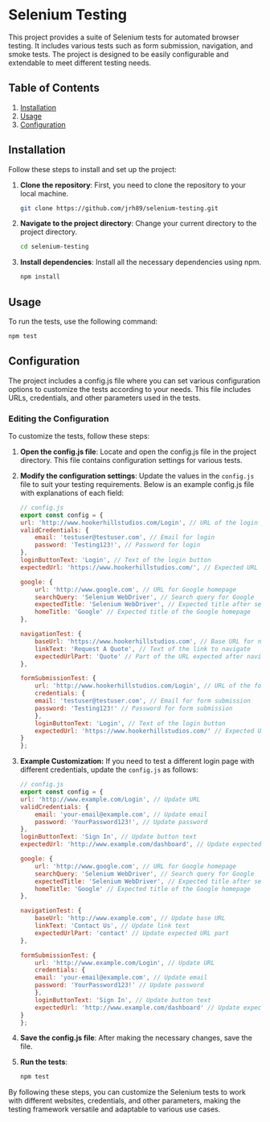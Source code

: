 # Selenium Testing

This project provides a suite of Selenium tests for automated browser testing. It includes various tests such as form submission, navigation, and smoke tests. The project is designed to be easily configurable and extendable to meet different testing needs.

## Table of Contents

1. [Installation](#installation)
2. [Usage](#usage)
3. [Configuration](#configuration)

## Installation

Follow these steps to install and set up the project:

1. **Clone the repository**: First, you need to clone the repository to your local machine.

    ```bash
    git clone https://github.com/jrh89/selenium-testing.git
    ```

2. **Navigate to the project directory**: Change your current directory to the project directory.

    ```bash
    cd selenium-testing
    ```

3. **Install dependencies**: Install all the necessary dependencies using npm.

    ```bash
    npm install
    ```

## Usage

To run the tests, use the following command:

```bash
npm test
```

## Configuration

The project includes a config.js file where you can set various configuration options to customize the tests according to your needs. This file includes URLs, credentials, and other parameters used in the tests.

### Editing the Configuration

To customize the tests, follow these steps:

1. **Open the config.js file**: Locate and open the config.js file in the project directory. This file contains configuration settings for various tests.

2. **Modify the configuration settings**: Update the values in the `config.js` file to suit your testing requirements. Below is an example config.js file with explanations of each field:

    ```javascript
    // config.js
    export const config = {
    url: 'http://www.hookerhillstudios.com/Login', // URL of the login page
    validCredentials: {
        email: 'testuser@testuser.com', // Email for login
        password: 'Testing123!', // Password for login
    },
    loginButtonText: 'Login', // Text of the login button
    expectedUrl: 'https://www.hookerhillstudios.com/', // Expected URL after login

    google: {
        url: 'http://www.google.com', // URL for Google homepage
        searchQuery: 'Selenium WebDriver', // Search query for Google
        expectedTitle: 'Selenium WebDriver', // Expected title after search
        homeTitle: 'Google' // Expected title of the Google homepage
    },

    navigationTest: {
        baseUrl: 'https://www.hookerhillstudios.com', // Base URL for navigation test
        linkText: 'Request A Quote', // Text of the link to navigate
        expectedUrlPart: 'Quote' // Part of the URL expected after navigation
    },

    formSubmissionTest: {
        url: 'http://www.hookerhillstudios.com/Login', // URL of the form submission page
        credentials: {
        email: 'testuser@testuser.com', // Email for form submission
        password: 'Testing123!' // Password for form submission
        },
        loginButtonText: 'Login', // Text of the login button
        expectedUrl: 'https://www.hookerhillstudios.com/' // Expected URL after form submission
    }
    };
    ```

3. **Example Customization:** If you need to test a different login page with different credentials, update the `config.js` as follows:

    ```javascript
    // config.js
    export const config = {
    url: 'http://www.example.com/Login', // Update URL
    validCredentials: {
        email: 'your-email@example.com', // Update email
        password: 'YourPassword123!', // Update password
    },
    loginButtonText: 'Sign In', // Update button text
    expectedUrl: 'http://www.example.com/dashboard', // Update expected URL

    google: {
        url: 'http://www.google.com', // URL for Google homepage
        searchQuery: 'Selenium WebDriver', // Search query for Google
        expectedTitle: 'Selenium WebDriver', // Expected title after search
        homeTitle: 'Google' // Expected title of the Google homepage
    },

    navigationTest: {
        baseUrl: 'http://www.example.com', // Update base URL
        linkText: 'Contact Us', // Update link text
        expectedUrlPart: 'contact' // Update expected URL part
    },

    formSubmissionTest: {
        url: 'http://www.example.com/Login', // Update URL
        credentials: {
        email: 'your-email@example.com', // Update email
        password: 'YourPassword123!' // Update password
        },
        loginButtonText: 'Sign In', // Update button text
        expectedUrl: 'http://www.example.com/dashboard' // Update expected URL
    }
    };
    ```

4. **Save the config.js file**: After making the necessary changes, save the file.

5. **Run the tests**: 

    ```bash
    npm test
    ```

By following these steps, you can customize the Selenium tests to work with different websites, credentials, and other parameters, making the testing framework versatile and adaptable to various use cases.

